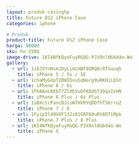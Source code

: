```yaml
---
layout: produk-casinghp
title: Future DS2 iPhone Case
categories: iphone

# Produk
product-title: Future DS2 iPhone Case
harga: 90000
sku: hn-1508
image-drive: 1KI4NfKQyeFuyRGQG-PJX9nl0G6d4o-Wo
gallery:
  - url: 1ibJVYnNsmJDyLimCmBF8QRQAr0TGuuqh
    title: iPhone 5 / 5s / SE
  - url: 1chaMyGdpTZBWIDxuSqNecg9uRKHiLbSt
    title: iPhone 6 / 6s
  - url: 1Fh8AoLKKbT7Zl0EVubFK8dGf3OqxIeHN
    title: iPhone 6 Plus / 6s Plus
  - url: 1sBXctcPancBJssW7HVRYQDDfhTSKrro2
    title: iPhone 7 / 8
  - url: 1FyipIl49UXFl32z81GRF60uRV8DTiMpk
    title: iPhone 7 Plus / 8 Plus
  - url: 1KI4NfKQyeFuyRGQG-PJX9nl0G6d4o-Wo
    title: iPhone X
---
```

